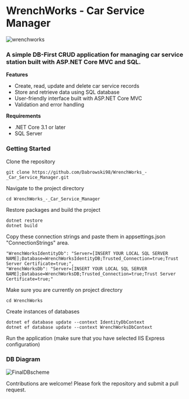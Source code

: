 # **WrenchWorks - Car Service Manager**
![wrenchworks](https://github.com/Dabrowski98/WrenchWorks_-_Car_Service_Manager/assets/91785830/ed92474b-7517-4080-852b-46f7055fb7e8)

### A simple DB-First CRUD application for managing car service station built with ASP.NET Core MVC and SQL.
**Features**

- Create, read, update and delete car service records
- Store and retrieve data using SQL database
- User-friendly interface built with ASP.NET Core MVC
- Validation and error handling

**Requirements**

- .NET Core 3.1 or later
- SQL Server

### **Getting Started**

Clone the repository

```
git clone https://github.com/Dabrowski98/WrenchWorks_-_Car_Service_Manager.git
```
    
Navigate to the project directory
```
cd WrenchWorks_-_Car_Service_Manager
```
Restore packages and build the project
```
dotnet restore
dotnet build
```
Copy these connection strings and paste them in appsettings.json "ConnectionStrings" area.
```
"WrenchWorksIdentityDb": "Server=[INSERT YOUR LOCAL SQL SERVER NAME];Database=WrenchWorksIdentityDB;Trusted_Connection=true;Trust Server Certificate=true;",
"WrenchWorksDb": "Server=[INSERT YOUR LOCAL SQL SERVER NAME];Database=WrenchWorksDB;Trusted_Connection=true;Trust Server Certificate=true;"
```
Make sure you are currently on project directory
```
cd WrenchWorks
```

Create instances of databases
```
dotnet ef database update --context IdentityDbContext
dotnet ef database update --context WrenchWorksDbContext
```
Run the application (make sure that you have selected IIS Express configuration)

### **DB Diagram**
![FinalDBscheme](https://user-images.githubusercontent.com/91785830/219939229-c21f92dd-03f4-420d-be0d-5131030baf6b.png)

Contributions are welcome! Please fork the repository and submit a pull request.




